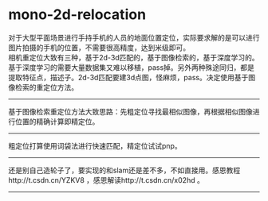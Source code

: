 # mono-2d-relocation  
对于大型平面场景进行手持手机的人员的地面位置定位，实际要求解的是可以进行图片拍摄的手机的位置，不需要很高精度，达到米级即可。  
相机重定位大致有三种，基于2d-3d匹配的，基于图像检索的，基于深度学习的。基于深度学习的需要大量数据集又难以移植，pass掉。另外两种殊途同归，都是提取特征点，描述子。2d-3d匹配要建3d点图，怪麻烦，pass。决定使用基于图像检索的重定位方法。  

---
基于图像检索重定位方法大致思路：先粗定位寻找最相似图像，再根据相似图像进行位置的精确计算即精定位。  

---
粗定位打算使用词袋法进行快速匹配，精定位试试pnp。

---
还是别自己造轮子了，要实现的和slam还是差不多，不如直接用。感恩教程http://t.csdn.cn/YZKV8 ，感恩解读http://t.csdn.cn/x02hd 。

---
